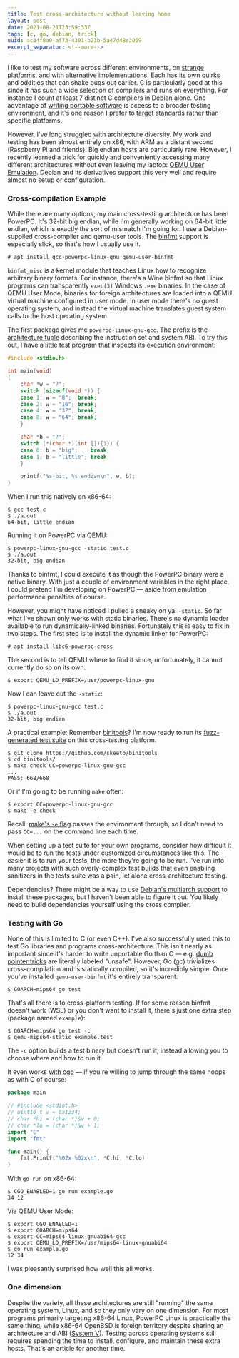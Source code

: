 ```yaml
---
title: Test cross-architecture without leaving home
layout: post
date: 2021-08-21T23:59:33Z
tags: [c, go, debian, trick]
uuid: ac34f8a0-af73-4301-b21b-5a47d48e3069
excerpt_separator: <!--more-->
---
```


I like to test my software across different environments, on [strange
platforms][w64], and with [alternative implementations][dos]. Each has its
own quirks and oddities that can shake bugs out earlier. C is particularly
good at this since it has such a wide selection of compilers and runs on
everything. For instance I count at least 7 distinct C compilers in Debian
alone. One advantage of [writing portable software][port] is access to a
broader testing environment, and it's one reason I prefer to target
standards rather than specific platforms.

However, I've long struggled with architecture diversity. My work and
testing has been almost entirely on x86, with ARM as a distant second
(Raspberry Pi and friends). Big endian hosts are particularly rare.
However, I recently learned a trick for quickly and conveniently accessing
many different architectures without even leaving my laptop: [QEMU User
Emulation][user]. Debian and its derivatives support this very well and
require almost no setup or configuration.

<!--more-->

### Cross-compilation Example

While there are many options, my main cross-testing architecture has been
PowerPC. It's 32-bit big endian, while I'm generally working on 64-bit
little endian, which is exactly the sort of mismatch I'm going for. I use
a Debian-supplied cross-compiler and qemu-user tools. The [binfmt][bf]
support is especially slick, so that's how I usually use it.

    # apt install gcc-powerpc-linux-gnu qemu-user-binfmt

`binfmt_misc` is a kernel module that teaches Linux how to recognize
arbitrary binary formats. For instance, there's a Wine binfmt so that
Linux programs can transparently `exec(3)` Windows `.exe` binaries. In the
case of QEMU User Mode, binaries for foreign architectures are loaded into
a QEMU virtual machine configured in user mode. In user mode there's no
guest operating system, and instead the virtual machine translates guest
system calls to the host operating system.

The first package gives me `powerpc-linux-gnu-gcc`. The prefix is the
[architecture tuple][tuple] describing the instruction set and system ABI.
To try this out, I have a little test program that inspects its execution
environment:

```c
#include <stdio.h>

int main(void)
{
    char *w = "?";
    switch (sizeof(void *)) {
    case 1: w = "8";  break;
    case 2: w = "16"; break;
    case 4: w = "32"; break;
    case 8: w = "64"; break;
    }

    char *b = "?";
    switch (*(char *)(int []){1}) {
    case 0: b = "big";    break;
    case 1: b = "little"; break;
    }

    printf("%s-bit, %s endian\n", w, b);
}
```

When I run this natively on x86-64:

    $ gcc test.c
    $ ./a.out
    64-bit, little endian

Running it on PowerPC via QEMU:

    $ powerpc-linux-gnu-gcc -static test.c
    $ ./a.out
    32-bit, big endian

Thanks to binfmt, I could execute it as though the PowerPC binary were a
native binary. With just a couple of environment variables in the right
place, I could pretend I'm developing on PowerPC — aside from emulation
performance penalties of course.

However, you might have noticed I pulled a sneaky on ya: `-static`. So far
what I've shown only works with static binaries. There's no dynamic loader
available to run dynamically-linked binaries. Fortunately this is easy to
fix in two steps. The first step is to install the dynamic linker for
PowerPC:

    # apt install libc6-powerpc-cross

The second is to tell QEMU where to find it since, unfortunately, it
cannot currently do so on its own.

    $ export QEMU_LD_PREFIX=/usr/powerpc-linux-gnu

Now I can leave out the `-static`:

    $ powerpc-linux-gnu-gcc test.c
    $ ./a.out
    32-bit, big endian

A practical example: Remember [binitools][bini]? I'm now ready to run its
[fuzz-generated test suite][fuzz] on this cross-testing platform.

    $ git clone https://github.com/skeeto/binitools
    $ cd binitools/
    $ make check CC=powerpc-linux-gnu-gcc
    ...
    PASS: 668/668

Or if I'm going to be running `make` often:

    $ export CC=powerpc-linux-gnu-gcc
    $ make -e check

Recall: [make's `-e` flag][make] passes the environment through, so I
don't need to pass `CC=...` on the command line each time.

When setting up a test suite for your own programs, consider how difficult
it would be to run the tests under customized circumstances like this. The
easier it is to run your tests, the more they're going to be run. I've run
into many projects with such overly-complex test builds that even enabling
sanitizers in the tests suite was a pain, let alone cross-architecture
testing.

Dependencies? There might be a way to use [Debian's multiarch support][ma]
to install these packages, but I haven't been able to figure it out. You
likely need to build dependencies yourself using the cross compiler.

### Testing with Go

None of this is limited to C (or even C++). I've also successfully used
this to test Go libraries and programs cross-architecture. This isn't
nearly as important since it's harder to write unportable Go than C — e.g.
[dumb pointer tricks][bof] are literally labeled "unsafe". However, Go
(gc) trivializes cross-compilation and is statically compiled, so it's
incredibly simple. Once you've installed `qemu-user-binfmt` it's entirely
transparent:

    $ GOARCH=mips64 go test

That's all there is to cross-platform testing. If for some reason binfmt
doesn't work (WSL) or you don't want to install it, there's just one extra
step (package named `example`):

    $ GOARCH=mips64 go test -c
    $ qemu-mips64-static example.test

The `-c` option builds a test binary but doesn't run it, instead allowing
you to choose where and how to run it.

It even works [with cgo][cgo] — if you're willing to jump through the same
hoops as with C of course:

```go
package main

// #include <stdint.h>
// uint16_t v = 0x1234;
// char *hi = (char *)&v + 0;
// char *lo = (char *)&v + 1;
import "C"
import "fmt"

func main() {
	fmt.Printf("%02x %02x\n", *C.hi, *C.lo)
}
```

With `go run` on x86-64:

    $ CGO_ENABLED=1 go run example.go
    34 12

Via QEMU User Mode:

    $ export CGO_ENABLED=1
    $ export GOARCH=mips64
    $ export CC=mips64-linux-gnuabi64-gcc
    $ export QEMU_LD_PREFIX=/usr/mips64-linux-gnuabi64
    $ go run example.go
    12 34

I was pleasantly surprised how well this all works.

### One dimension

Despite the variety, all these architectures are still "running" the same
operating system, Linux, and so they only vary on one dimension. For most
programs primarily targeting x86-64 Linux, PowerPC Linux is practically
the same thing, while x86-64 OpenBSD is foreign territory despite sharing
an architecture and ABI ([System V][sysv]). Testing across operating
systems still requires spending the time to install, configure, and
maintain these extra hosts. That's an article for another time.


[bf]: https://en.wikipedia.org/wiki/Binfmt_misc
[bini]: https://github.com/skeeto/binitools
[bof]: https://commandcenter.blogspot.com/2012/04/byte-order-fallacy.html
[cgo]: /blog/2021/06/29/
[dos]: /blog/2018/04/13/
[fuzz]: /blog/2019/01/25/
[ma]: https://wiki.debian.org/Multiarch/HOWTO
[make]: /blog/2017/08/20/
[port]: /blog/2017/03/30/
[tuple]: https://wiki.debian.org/Multiarch/Tuples
[user]: https://wiki.debian.org/QemuUserEmulation
[wsl]: /blog/2017/11/30/
[sysv]: /blog/2016/11/17/
[w64]: /blog/2020/05/15/
